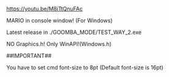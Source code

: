 https://youtu.be/M8iTtQnuFAc

MARIO in console window! (For Windows)

Latest release in ./GOOMBA_MODE/TEST_WAY_2.exe

NO Graphics.h! Only WinAPI!(Windows.h)

##IMPORTANT##

You have to set cmd font-size to 8pt (Default font-size is 16pt)
